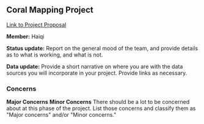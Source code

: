## Coral Mapping Project


[Link to Project Proposal](https://github.com/yjwsb233/Coral/edit/main/README.md)

__Member:__ Haiqi

__Status update:__ Report on the general mood of the team, and provide details as to what is working, and what is not.

__Data update:__ Provide a short narrative on where you are with the data sources you will incorporate in your project. Provide links as necessary.

### Concerns 
__Major Concerns__
__Minor Concerns__
There should be a lot to be concerned about at this phase of the project. List those concerns and classify them as "Major concerns" and/or "Minor concerns."
